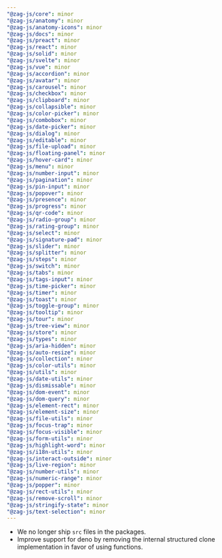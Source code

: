 ```yaml
---
"@zag-js/core": minor
"@zag-js/anatomy": minor
"@zag-js/anatomy-icons": minor
"@zag-js/docs": minor
"@zag-js/preact": minor
"@zag-js/react": minor
"@zag-js/solid": minor
"@zag-js/svelte": minor
"@zag-js/vue": minor
"@zag-js/accordion": minor
"@zag-js/avatar": minor
"@zag-js/carousel": minor
"@zag-js/checkbox": minor
"@zag-js/clipboard": minor
"@zag-js/collapsible": minor
"@zag-js/color-picker": minor
"@zag-js/combobox": minor
"@zag-js/date-picker": minor
"@zag-js/dialog": minor
"@zag-js/editable": minor
"@zag-js/file-upload": minor
"@zag-js/floating-panel": minor
"@zag-js/hover-card": minor
"@zag-js/menu": minor
"@zag-js/number-input": minor
"@zag-js/pagination": minor
"@zag-js/pin-input": minor
"@zag-js/popover": minor
"@zag-js/presence": minor
"@zag-js/progress": minor
"@zag-js/qr-code": minor
"@zag-js/radio-group": minor
"@zag-js/rating-group": minor
"@zag-js/select": minor
"@zag-js/signature-pad": minor
"@zag-js/slider": minor
"@zag-js/splitter": minor
"@zag-js/steps": minor
"@zag-js/switch": minor
"@zag-js/tabs": minor
"@zag-js/tags-input": minor
"@zag-js/time-picker": minor
"@zag-js/timer": minor
"@zag-js/toast": minor
"@zag-js/toggle-group": minor
"@zag-js/tooltip": minor
"@zag-js/tour": minor
"@zag-js/tree-view": minor
"@zag-js/store": minor
"@zag-js/types": minor
"@zag-js/aria-hidden": minor
"@zag-js/auto-resize": minor
"@zag-js/collection": minor
"@zag-js/color-utils": minor
"@zag-js/utils": minor
"@zag-js/date-utils": minor
"@zag-js/dismissable": minor
"@zag-js/dom-event": minor
"@zag-js/dom-query": minor
"@zag-js/element-rect": minor
"@zag-js/element-size": minor
"@zag-js/file-utils": minor
"@zag-js/focus-trap": minor
"@zag-js/focus-visible": minor
"@zag-js/form-utils": minor
"@zag-js/highlight-word": minor
"@zag-js/i18n-utils": minor
"@zag-js/interact-outside": minor
"@zag-js/live-region": minor
"@zag-js/number-utils": minor
"@zag-js/numeric-range": minor
"@zag-js/popper": minor
"@zag-js/rect-utils": minor
"@zag-js/remove-scroll": minor
"@zag-js/stringify-state": minor
"@zag-js/text-selection": minor
---
```


- We no longer ship `src` files in the packages.
- Improve support for deno by removing the internal structured clone implementation in favor of using functions.
